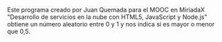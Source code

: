 Este programa creado por Juan Quemada para el MOOC en MiriadaX "Desarrollo de servicios en la nube con HTML5, JavaScript y Node.js" obtiene un número aleatorio entre 0 y 1 y nos indica si es mayor o menor que 0,5.
